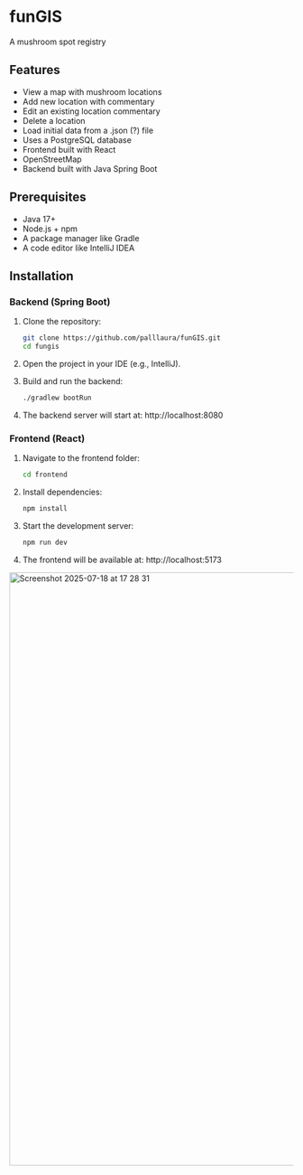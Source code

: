 # funGIS
A mushroom spot registry

## Features

* View a map with mushroom locations
* Add new location with commentary
* Edit an existing location commentary
* Delete a location
* Load initial data from a .json (?) file
* Uses a PostgreSQL database
* Frontend built with React
* OpenStreetMap
* Backend built with Java Spring Boot

## Prerequisites
* Java 17+
* Node.js + npm
* A package manager like Gradle
* A code editor like IntelliJ IDEA


## Installation
### Backend (Spring Boot)
1. Clone the repository:
   ```bash
   git clone https://github.com/palllaura/funGIS.git
   cd fungis

2. Open the project in your IDE (e.g., IntelliJ).

3. Build and run the backend:
   ```bash
   ./gradlew bootRun
4. The backend server will start at:
   http://localhost:8080

### Frontend (React)
1. Navigate to the frontend folder:
   ```bash
   cd frontend
2. Install dependencies:
   ```bash
   npm install
3. Start the development server:
   ```bash
   npm run dev
4. The frontend will be available at:
   http://localhost:5173
   
<img width="1680" height="1050" alt="Screenshot 2025-07-18 at 17 28 31" src="https://github.com/user-attachments/assets/8ac3c841-7019-413a-aacc-e8df1641e477" />


